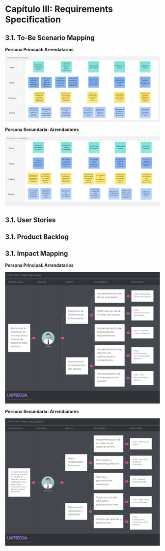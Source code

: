 # Capítulo III: Requirements Specification

## 3.1. To-Be Scenario Mapping

**Persona Principal: Arrendatarios**

![Artefacto creado en UXPressia](Resources/To%20Be/ToBe-1.jpg)

**Persona Secundaria: Arrendadores**

![Artefacto creado en UXPressia](Resources/To%20Be/ToBe-2.jpg)

## 3.1. User Stories

## 3.1. Product Backlog

## 3.1. Impact Mapping

**Persona Principal: Arrendatarios**

![Artefacto creado en UXPressia](Resources/Impact%20Mapping/Impact-1.png)

**Persona Secundaria: Arrendadores**

![Artefacto creado en UXPressia](Resources/Impact%20Mapping/Impact-2.png)
